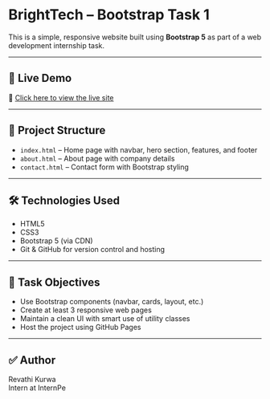 # BrightTech – Bootstrap Task 1

This is a simple, responsive website built using **Bootstrap 5** as part of a web development internship task.

---

## 🚀 Live Demo

🔗 [Click here to view the live site](https://yourusername.github.io/bootstrap-task1/)

---

## 📁 Project Structure

- `index.html` – Home page with navbar, hero section, features, and footer
- `about.html` – About page with company details
- `contact.html` – Contact form with Bootstrap styling

---

## 🛠️ Technologies Used

- HTML5  
- CSS3  
- Bootstrap 5 (via CDN)  
- Git & GitHub for version control and hosting

---

## 📌 Task Objectives

- Use Bootstrap components (navbar, cards, layout, etc.)
- Create at least 3 responsive web pages
- Maintain a clean UI with smart use of utility classes
- Host the project using GitHub Pages

---

## ✅ Author

Revathi Kurwa  
Intern at InternPe  
